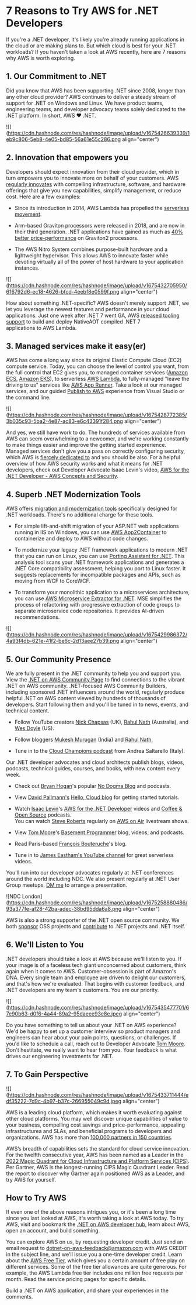 # 7 Reasons to Try AWS for .NET Developers

If you're a .NET developer, it's likely you're already running applications in the cloud or are making plans to. But which cloud is best for your .NET workloads? If you haven't taken a look at AWS recently, here are 7 reasons why AWS is worth exploring.

## 1\. Our Commitment to .NET

Did you know that AWS has been supporting .NET since 2008, longer than any other cloud provider? AWS continues to deliver a steady stream of support for .NET on Windows and Linux. We have product teams, engineering teams, and developer advocacy teams solely dedicated to the .NET platform. In short, AWS ♥ .NET.

![](https://cdn.hashnode.com/res/hashnode/image/upload/v1675426639339/1eb9c806-5eb8-4e05-bd85-56a61e55c286.png align="center")

## 2\. Innovation that empowers you

Developers should expect innovation from their cloud provider, which in turn empowers you to innovate more on behalf of your customers. AWS [regularly innovates](https://aws.amazon.com/new/) with compelling infrastructure, software, and hardware offerings that give you new capabilities, simplify management, or reduce cost. Here are a few examples:

* Since its introduction in 2014, AWS Lambda has propelled the [serverless movement](https://aws.amazon.com/serverless/).
    
* Arm-based Graviton processors were released in 2018, and are now in their third generation. .NET applications have gained as much as [40% better price-performance](https://aws.amazon.com/blogs/compute/powering-net-5-with-aws-graviton2-benchmark-results/) on Graviton2 processors.
    
* The AWS Nitro System combines purpose-built hardware and a lightweight hypervisor. This allows AWS to innovate faster while devoting virtually all of the power of host hardware to your application instances.
    

![](https://cdn.hashnode.com/res/hashnode/image/upload/v1675432705950/616792d6-ec18-4626-bfcd-4eebf8e0599f.png align="center")

How about something .NET-specific? AWS doesn't merely support .NET, we let you leverage the newest features and performance in your cloud applications. Just one week after .NET 7 went GA, AWS [released tooling support](https://aws.amazon.com/lambda/) to build and deploy NativeAOT compiled .NET 7 applications to AWS Lambda.

## 3\. Managed services make it easy(er)

AWS has come a long way since its original Elastic Compute Cloud (EC2) compute service. Today, you can choose the level of control you want, from the full control that EC2 gives you, to managed container services ([Amazon ECS](https://aws.amazon.com/ecs/), [Amazon EKS](https://aws.amazon.com/eks/)), to serverless [AWS Lambda](https://aws.amazon.com/lambda/), to fully-managed "leave the driving to us" services like [AWS App Runner](https://aws.amazon.com/apprunner/). Take a look at our managed services, and our guided [Publish to AWS](https://davidpallmann.hashnode.dev/hello-publish-to-aws) experience from Visual Studio or the command line.

![](https://cdn.hashnode.com/res/hashnode/image/upload/v1675428772385/3b035c93-5ba2-4e87-ac83-e6c43391f284.png align="center")

And yes, we still have work to do. The hundreds of services available from AWS can seem overwhelming to a newcomer, and we're working constantly to make things easier and improve the getting started exprerience. Managed services don't give you a pass on correctly configuring security, which AWS is [fiercely dedicated to](https://aws.amazon.com/security/) and you should be also. For a helpful overview of how AWS security works and what it means for .NET developers, check out Developer Advocate Isaac Levin's video, [AWS for the .NET Developer - AWS Concepts and Security](https://www.youtube.com/watch?v=nEJ0uB7Es74).

## 4\. Superb .NET Modernization Tools

AWS offers [migration and modernization tools](https://aws.amazon.com/developer/language/net/tools/) specifically designed for .NET workloads. There's no additional charge for these tools.

* For simple lift-and-shift migration of your ASP.NET web applications running in IIS on Windows, you can use [AWS App2Container](https://aws.amazon.com/app2container/) to containerize and deploy to AWS without code changes.
    
* To modernize your legacy .NET framework applications to modern .NET that you can run on Linux, you can use [Porting Assistant for .NET](https://aws.amazon.com/porting-assistant-dotnet/). This analysis tool scans your .NET framework applications and generates a .NET Core compatibility assessment, helping you port to Linux faster. It suggests replacements for incompatible packages and APIs, such as moving from WCF to CoreWCF.
    
* To transform your monolithic application to a microservices architecture, you can use [AWS Microservice Extractor for .NET](https://aws.amazon.com/microservice-extractor/). MSE simplifies the process of refactoring with progressive extraction of code groups to separate microservice code repositories. It provides AI-driven recommendations.
    

![](https://cdn.hashnode.com/res/hashnode/image/upload/v1675429986372/4a93f4db-621e-41f2-be6c-2d13aee27b39.png align="center")

## 5\. Our Community Presence

We are fully present in the .NET community to help you and support you. View the [.NET on AWS Community Page](https://aws.amazon.com/developer/language/net/net-community) to find connections to the vibrant .NET on AWS community. .NET-focused AWS Community Builders, including sponsored .NET influencers around the world, regularly produce helpful .NET on AWS content viewed by hundreds of thousands of developers. Start following them and you'll be tuned in to news, events, and technical content.

* Follow YouTube creators [Nick Chapsas](https://www.youtube.com/playlist?list=PLUOequmGnXxOjsai24V-Ig0ZyEN_i9POx) (UK), [Rahul Nath](https://www.youtube.com/playlist?list=PL59L9XrzUa-kl89ThijziX03fgTrbZCd7) (Australia), and [Wes Doyle](https://www.youtube.com/playlist?list=PL3_YUnRN3UhgFuTi043IZlZkO2tD5gbqH) (US).
    
* Follow bloggers [Mukesh Murugan](https://codewithmukesh.com/blog/category/aws/) (India) and [Rahul Nath](https://www.rahulpnath.com/blog/).
    
* Tune in to the [Cloud Champions podcast](https://www.facebook.com/TheCloudChamps/) from Andrea Saltarello (Italy).
    

Our .NET developer advocates and cloud architects publish blogs, videos, podcasts, technical guides, courses, and books, with new content every week.

* Check out [Bryan Hogan](https://twitter.com/bryanjhogan)'s popular [No Dogma Blog](https://nodogmablog.bryanhogan.net/) and podcasts.
    
* View [David Pallmann's](https://twitter.com/davidpallmann) [Hello, Cloud blog](https://davidpallmann.hashnode.dev/) for getting started tutorials.
    
* Watch [Isaac Levin](https://twitter.com/isaacrlevin)'s [AWS for the .NET Developer](https://www.youtube.com/playlist?list=PL_IEvQa-oTVsIJXzFeP2ZmZf1rMD6M1JE) videos and [Coffee & Open Source](https://www.coffeeandopensource.com/) podcasts.  
    You can watch [Steve Roberts](https://twitter.com/bellevuesteve) regularly on [AWS on Air](https://aws.amazon.com/developer/community/live-video/aws-on-air/?twitch-list.sort-by=item.additionalFields.StartDateTime&twitch-list.sort-order=desc) livestream shows.
    
* View [Tom Moore](https://twitter.com/BasementProgra1)'s [Basement Programmer](https://www.basementprogrammer.com/) blog, videos, and podcasts.
    
* Read Paris-based [François Bouteruche](https://fbouteruche.medium.com/)'s blog.
    
* Tune in to [James Eastham's YouTube channel](https://www.youtube.com/@serverlessjames) for great serverless videos.
    

You'll run into our developer advocates regularly at .NET conferences around the world including NDC. We also present regularly at .NET User Group meetups. [DM me](https://twitter.com/davidpallmann) to arrange a presentation.

![NDC London](https://cdn.hashnode.com/res/hashnode/image/upload/v1675258880486/93a377fe-af28-42ba-adec-38bd95dda6a8.png align="center")

AWS is also a strong supporter of the .NET open source community. We both [sponsor](https://twitter.com/isaacrlevin/status/1605279442980556806) OSS projects and [contribute](https://twitter.com/timheuer/status/1618457560662806534) to .NET projects and .NET itself.

## 6\. We'll Listen to You

.NET developers should take a look at AWS because we'll listen to you. If your image is of a faceless tech giant unconcerned about customers, think again when it comes to AWS. Customer-obsession is part of Amazon's DNA. Every single team and employee are driven to delight our customers, and that's how we're evaluated. That begins with customer feedback, and .NET developers are my team's customers. You are our priority.

![](https://cdn.hashnode.com/res/hashnode/image/upload/v1675435477701/67e90b63-d0f6-4a44-89a2-95daeee93e8e.jpeg align="center")

Do you have something to tell us about your .NET on AWS experience? We'd be happy to set up a customer interview so product managers and engineers can hear about your pain points, questions, or challenges. If you'd like to schedule a call, reach out to Developer Advocate [Tom Moore](mailto:mooretom@amazon.com). Don't hestitate, we really want to hear from you. Your feedback is what drives our engineering investments for .NET.

## 7\. To Gain Perspective

![](https://cdn.hashnode.com/res/hashnode/image/upload/v1675433711444/edf35222-7d9c-4b97-b37c-266955049c9d.jpeg align="center")

AWS is a leading cloud platform, which makes it worth evaluating against other cloud platforms. You may well discover unique capabilities of value to your business, compelling cost savings and price-performance, appealing infrastructurea and SLAs, and beneficial programs to developers and organizations. AWS has more than [100,000 partners in 150 countries](https://aws.amazon.com/partners/work-with-partners/).

AWS’s breadth of capabilities sets the standard for cloud service innovation. For the twelfth consecutive year, AWS has been named as a Leader in the [2022 Magic Quadrant for Cloud Infrastructure and Platform Services (CIPS)](https://aws.amazon.com/blogs/aws/aws-named-as-a-leader-in-the-2022-gartner-cloud-infrastructure-platform-services-cips-magic-quadrant-for-the-12th-consecutive-year/). Per Gartner, AWS is the longest-running CIPS Magic Quadrant Leader. Read the report to discover why Gartner again positioned AWS as a Leader, and try AWS for yourself.

## How to Try AWS

If even one of the above reasons intrigues you, or it's been a long time since you last looked at AWS, it's worth taking a look at AWS today. To try AWS, visit and bookmark the [.NET on AWS developer hub](https://aws.amazon.com/dotnet), learn about AWS, open an account, and build something.

You can explore AWS on us, by requesting developer credit. Just send an email request to [dotnet-on-aws-feedback@amazon.com](mailto:dotnet-on-aws-feedback@amazon.com?subject=AWS%20CREDIT) with AWS CREDIT in the subject line, and we'll issue you a one-time developer credit. Learn about the [AWS Free Tier](https://aws.amazon.com/free/), which gives you a certain amount of free play on different services. Some of the free tier allowances are quite generous. For example, the AWS Lambda free tier includes one million free requests per month. Read the service pricing pages for specific details.

Build a .NET on AWS application, and share your experiences in the comments.